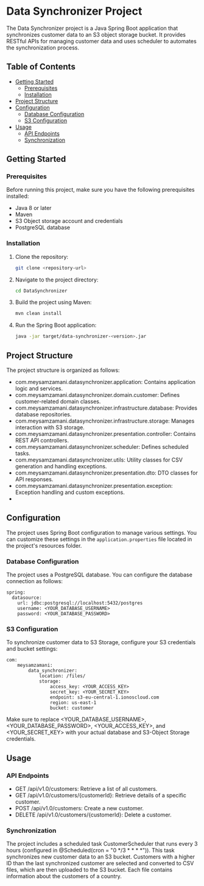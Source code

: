 # Data Synchronizer Project

The Data Synchronizer project is a Java Spring Boot application that synchronizes customer data to an S3 object storage bucket. It provides RESTful APIs for managing customer data and uses scheduler to automates the synchronization process.

## Table of Contents
- [Getting Started](#getting-started)
    - [Prerequisites](#prerequisites)
    - [Installation](#installation)
- [Project Structure](#project-structure)
- [Configuration](#configuration)
    - [Database Configuration](#database-configuration)
    - [S3 Configuration](#s3-configuration)
- [Usage](#usage)
    - [API Endpoints](#api-endpoints)
    - [Synchronization](#synchronization)

## Getting Started

### Prerequisites
Before running this project, make sure you have the following prerequisites installed:

- Java 8 or later
- Maven
- S3 Object storage account and credentials
- PostgreSQL database

### Installation
1. Clone the repository:
   ```sh
   git clone <repository-url>
   
2. Navigate to the project directory:
   ```sh
   cd DataSynchronizer

3. Build the project using Maven:
   ```sh
   mvn clean install
   
4. Run the Spring Boot application:
   ```sh
   java -jar target/data-synchronizer-<version>.jar

## Project Structure

The project structure is organized as follows:

- com.meysamzamani.datasynchronizer.application: Contains application logic and services.
- com.meysamzamani.datasynchronizer.domain.customer: Defines customer-related domain classes.
- com.meysamzamani.datasynchronizer.infrastructure.database: Provides database repositories.
- com.meysamzamani.datasynchronizer.infrastructure.storage: Manages interaction with S3 storage.
- com.meysamzamani.datasynchronizer.presentation.controller: Contains REST API controllers.
- com.meysamzamani.datasynchronizer.scheduler: Defines scheduled tasks.
- com.meysamzamani.datasynchronizer.utils: Utility classes for CSV generation and handling exceptions.
- com.meysamzamani.datasynchronizer.presentation.dto: DTO classes for API responses.
- com.meysamzamani.datasynchronizer.presentation.exception: Exception handling and custom exceptions.
- 

## Configuration

The project uses Spring Boot configuration to manage various settings. You can customize these settings in the `application.properties` file located in the project's resources folder.

### Database Configuration

The project uses a PostgreSQL database. You can configure the database connection as follows:

```properties
spring:
  datasource:
    url: jdbc:postgresql://localhost:5432/postgres
    username: <YOUR_DATABASE_USERNAME>
    password: <YOUR_DATABASE_PASSWORD>
```

### S3 Configuration

To synchronize customer data to S3 Storage, configure your S3 credentials and bucket settings:

```properties
com:
    meysamzamani:
        data_synchronizer:
            location: /files/
            storage:
                access_key: <YOUR_ACCESS_KEY>
                secret_key: <YOUR_SECRET_KEY>
                endpoint: s3-eu-central-1.ionoscloud.com
                region: us-east-1
                bucket: customer
```

Make sure to replace <YOUR_DATABASE_USERNAME>, <YOUR_DATABASE_PASSWORD>, <YOUR_ACCESS_KEY>, and <YOUR_SECRET_KEY> with your actual database and S3-Object Storage credentials.

## Usage
### API Endpoints
- GET /api/v1.0/customers: Retrieve a list of all customers.
- GET /api/v1.0/customers/{customerId}: Retrieve details of a specific customer.
- POST /api/v1.0/customers: Create a new customer.
- DELETE /api/v1.0/customers/{customerId}: Delete a customer.

### Synchronization
The project includes a scheduled task CustomerScheduler that runs every 3 hours (configured in @Scheduled(cron = "0 */3 * * * *")). This task synchronizes new customer data to an S3 bucket. Customers with a higher ID than the last synchronized customer are selected and converted to CSV files, which are then uploaded to the S3 bucket. Each file contains information about the customers of a country.
